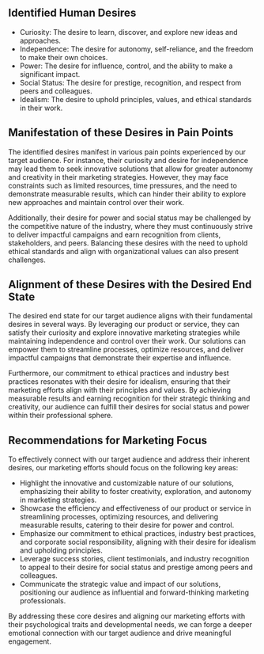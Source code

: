 ## Identified Human Desires

- Curiosity: The desire to learn, discover, and explore new ideas and approaches.
- Independence: The desire for autonomy, self-reliance, and the freedom to make their own choices.
- Power: The desire for influence, control, and the ability to make a significant impact.
- Social Status: The desire for prestige, recognition, and respect from peers and colleagues.
- Idealism: The desire to uphold principles, values, and ethical standards in their work.

## Manifestation of these Desires in Pain Points

The identified desires manifest in various pain points experienced by our target audience. For instance, their curiosity and desire for independence may lead them to seek innovative solutions that allow for greater autonomy and creativity in their marketing strategies. However, they may face constraints such as limited resources, time pressures, and the need to demonstrate measurable results, which can hinder their ability to explore new approaches and maintain control over their work.

Additionally, their desire for power and social status may be challenged by the competitive nature of the industry, where they must continuously strive to deliver impactful campaigns and earn recognition from clients, stakeholders, and peers. Balancing these desires with the need to uphold ethical standards and align with organizational values can also present challenges.

## Alignment of these Desires with the Desired End State

The desired end state for our target audience aligns with their fundamental desires in several ways. By leveraging our product or service, they can satisfy their curiosity and explore innovative marketing strategies while maintaining independence and control over their work. Our solutions can empower them to streamline processes, optimize resources, and deliver impactful campaigns that demonstrate their expertise and influence.

Furthermore, our commitment to ethical practices and industry best practices resonates with their desire for idealism, ensuring that their marketing efforts align with their principles and values. By achieving measurable results and earning recognition for their strategic thinking and creativity, our audience can fulfill their desires for social status and power within their professional sphere.

## Recommendations for Marketing Focus

To effectively connect with our target audience and address their inherent desires, our marketing efforts should focus on the following key areas:

- Highlight the innovative and customizable nature of our solutions, emphasizing their ability to foster creativity, exploration, and autonomy in marketing strategies.
- Showcase the efficiency and effectiveness of our product or service in streamlining processes, optimizing resources, and delivering measurable results, catering to their desire for power and control.
- Emphasize our commitment to ethical practices, industry best practices, and corporate social responsibility, aligning with their desire for idealism and upholding principles.
- Leverage success stories, client testimonials, and industry recognition to appeal to their desire for social status and prestige among peers and colleagues.
- Communicate the strategic value and impact of our solutions, positioning our audience as influential and forward-thinking marketing professionals.

By addressing these core desires and aligning our marketing efforts with their psychological traits and developmental needs, we can forge a deeper emotional connection with our target audience and drive meaningful engagement.